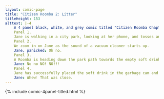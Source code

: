 ```yaml
---
layout: comic-page
title: "Citizen Roomba 2: Litter"
titleHeight: 153
alttext: |-4 
    A 4 panel black, white, and grey comic titled "Citizen Roomba Chapter 2: Litter". It features a woman with wavy hair (Jane).
    Panel 1.
    Jane is walking in a city park, looking at her phone, and tosses an empty soft drink over he shoulder, missing the garbage can.
    Panel 2.
    We zoom in on Jane as the sound of a vacuum cleaner starts up.
    Jane, panicked: Oh no.
    Panel 3.
    A Roomba is heading down the park path towards the empty soft drink as Jane dives to intercept it.
    Jane: No no NO! NO!!!
    Panel 4.
    Jane has successfully placed the soft drink in the garbage can and is leaning against the can looking relieved as the Roomba continues on its journey.
    Jane: Whew! That was close.
---
```

{% include comic-4panel-titled.html %}